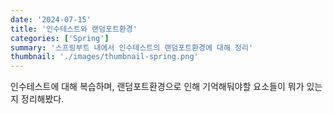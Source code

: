 ```yaml
---
date: '2024-07-15'
title: '인수테스트와 랜덤포트환경'
categories: ['Spring']
summary: '스프링부트 내에서 인수테스트의 랜덤포트환경에 대해 정리'
thumbnail: './images/thumbnail-spring.png'
---
```


인수테스트에 대해 복습하며, 랜덤포트환경으로 인해 기억해둬야할 요소들이 뭐가 있는지 정리해봤다.